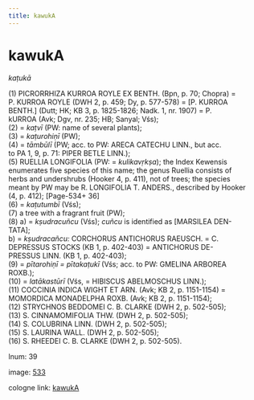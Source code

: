 ```yaml
---
title: kawukA
---
```


# kawukA

<i>kaṭukā</i>  <div n="P" />(1) <bot>PICRORRHIZA KURROA ROYLE EX BENTH.</bot> (Bpn, p. 70; Chopra) = <div n="lb" /><bot>P. KURROA ROYLE</bot> (DWH 2, p. 459; Dy, p. 577-578) = [<bot>P. KURROA <div n="lb" />BENTH.</bot>] (Dutt; HK; KB 3, p. 1825-1826; Nadk. 1, nr. 1907) = <bot>P.</bot> <div n="lb" />k<bot>URROA</bot> (Avk; Dgv, nr. 235; HB; Sanyal; Vśs); <div n="P" />(2) = <i>kaṭvī</i> (PW: name of several plants); <div n="P" />(3) = <i>kaṭurohiṇī</i> (PW); <div n="P" />(4) = <i>tāmbūlī</i> (PW; acc. to PW: <bot>ARECA CATECHU LINN.</bot>, but acc. <div n="lb" />to PA 1, 9, p. 71: <bot>PIPER BETLE LINN.</bot>); <div n="P" />(5) <bot>RUELLIA LONGIFOLIA</bot> (PW: = <i>kulikavṛkṣa</i>); the Index Kewensis <div n="lb" />enumerates five species of this name; the genus Ruellia consists of <div n="lb" />herbs and undershrubs (Hooker 4, p. 411), not of trees; the species <div n="lb" />meant by PW may be <bot>R. LONGIFOLIA T. ANDERS.</bot>, described by Hooker <div n="lb" />(4, p. 412); [Page-534+ 36] <div n="P" />(6) = <i>kaṭutumbī</i> (Vśs); <div n="P" />(7) a tree with a fragrant fruit (PW); <div n="P" />(8) a) = <i>kṣudracuñcu</i> (Vśs); <i>cuñcu</i> is identified as [<bot>MARSILEA DEN- <div n="lb" />TATA</bot>]; <div n="lb" />b) = <i>kṣudracañcu:</i> <bot>CORCHORUS ANTICHORUS RAEUSCH.</bot> = <bot>C. <div n="lb" />DEPRESSUS STOCKS</bot> (KB 1, p. 402-403) = <bot>ANTICHORUS DE- <div n="lb" />PRESSUS LINN.</bot> (KB 1, p. 402-403); <div n="P" />(9) = <i>pītarohiṇī = pītakaṭukī</i> (Vśs; acc. to PW: <bot>GMELINA ARBOREA <div n="lb" />ROXB.</bot>); <div n="P" />(10) = <i>latākastūrī</i> (Vśs, = <bot>HIBISCUS ABELMOSCHUS LINN.</bot>); <div n="P" />(11) <bot>COCCINIA INDICA WIGHT ET ARN.</bot> (Avk; KB 2, p. 1151-1154) = <div n="lb" /><bot>MOMORDICA MONADELPHA ROXB.</bot> (Avk; KB 2, p. 1151-1154); <div n="P" />(12) <bot>STRYCHNOS BEDDOMEI C. B. CLARKE</bot> (DWH 2, p. 502-505); <div n="P" />(13) <bot>S. CINNAMOMIFOLIA THW.</bot> (DWH 2, p. 502-505); <div n="P" />(14) <bot>S. COLUBRINA LINN.</bot> (DWH 2, p. 502-505); <div n="P" />(15) <bot>S. LAURINA WALL.</bot> (DWH 2, p. 502-505); <div n="P" />(16) <bot>S. RHEEDEI C. B. CLARKE</bot> (DWH 2, p. 502-505).

lnum: 39

image: [533](https://www.sanskrit-lexicon.uni-koeln.de/scans/csl-apidev/servepdf.php?dict=snp&page=533)

cologne link: [kawukA](https://sanskrit-lexicon.uni-koeln.de/scans/csl-apidev/getword.php?dict=snp&key=kawukA)

